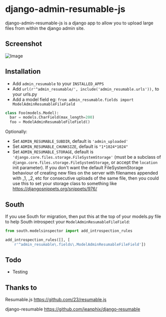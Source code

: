django-admin-resumable-js
=========================

django-admin-resumable-js is a django app to allow you to upload large files from within the django admin site.

Screenshot
----------
![Image](screenshot.png?raw=true)


Installation
------------

* Add ```admin_resumable``` to your ```INSTALLED_APPS```
* Add ```url(r'^admin_resumable/', include('admin_resumable.urls')),``` to your urls.py
* Add a model field eg:
```from admin_resumable.fields import ModelAdminResumableFileField```

```python
class Foo(models.Model):
  bar = models.CharField(max_length=200)
  foo = ModelAdminResumableFileField()
```

Optionally:

* Set ``ADMIN_RESUMABLE_SUBDIR``, default is ``'admin_uploaded'``
* Set ``ADMIN_RESUMABLE_CHUNKSIZE``, default is ``"1*1024*1024"``
* Set ``ADMIN_RESUMABLE_STORAGE``, default is ``'django.core.files.storage.FileSystemStorage'`` (must be a subclass of ``django.core.files.storage.FileSystemStorage``, or accept the ``location`` init parameter).  If you don't want the default FileSystemStorage behaviour of creating new files on the server with filenames appended with _1, _2, etc for consecutive uploads of the same file, then you could use this to set your storage class to something like https://djangosnippets.org/snippets/976/


South
-----

If you use South for migration, then put this at the top of your models.py file to help South introspect your ``ModelAdminResumableFileField``:

```python
from south.modelsinspector import add_introspection_rules

add_introspection_rules([], [
    r'^admin_resumable\.fields\.ModelAdminResumableFileField'])
```

Todo
----

* Testing

Thanks to
---------

Resumable.js https://github.com/23/resumable.js

django-resumable https://github.com/jeanphix/django-resumable
